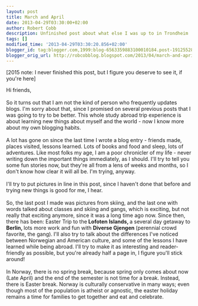 ```yaml
---
layout: post
title: March and April
date: 2013-04-29T03:30:00+02:00
author: Robert Cobb
description: Unfinished post about what else I was up to in Trondheim
tags: []
modified_time: '2013-04-29T03:30:20.856+02:00'
blogger_id: tag:blogger.com,1999:blog-6563359883100010184.post-1912552859151360188
blogger_orig_url: http://robcobblog.blogspot.com/2013/04/march-and-april.html
---
```


[2015 note: I never finished this post, but I figure you deserve to see it, if you're here]

Hi friends,<br /><br />So it turns out that I am not the kind of person who frequently updates blogs. I'm sorry about that, since I promised on several previous posts that I was going to try to be better. This whole study abroad trip experience is about learning new things about myself and the world - now I know more about my own blogging habits.<br /><br />A lot has gone on since the last time I wrote a blog entry - friends made, places visited, lessons learned. Lots of books and food and sleep, lots of adventures. Like most folks my age, I am a poor chronicler of my life - never writing down the important things immediately, as I should. I'll try to tell you some fun stories now, but they're all from a lens of weeks and months, so I don't know how clear it will all be. I'm trying, anyway.<br /><br />I'll try to put pictures in line in this post, since I haven't done that before and trying new things is good for me, I hear.<br /><br />So, the last post I made was pictures from skiing, and the last one with words talked about classes and skiing and gangs, which is exciting, but not really that exciting anymore, since it was a long time ago now. Since then, there has been: Easter Trip to the<b> Lofoten Islands, </b>a several day getaway to <b>Berlin, </b>lots more work and fun with <b>Diverse Gjengen </b>(perennial crowd favorite, the gang).<b>&nbsp;</b>I'll also try to talk about the differences I've noticed between Norwegian and American culture, and some of the lessons I have learned while being abroad. I'll try to make it as interesting and reader-friendly as possible, but you're already half a page in, I figure you'll stick around!<br /><br />In Norway, there is no spring break, because spring only comes about now (Late April) and the end of the semester is not time for a break. Instead, there is Easter break. Norway is culturally conservative in many ways; even though most of the population is&nbsp;atheist&nbsp;or agnostic, the easter holiday remains a time for families to get together and eat and celebrate.<br /><br />